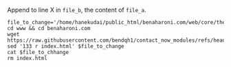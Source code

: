 Append to line X in `file_b`, the content of `file_a`.

```shell
file_to_change='/home/hanekudai/public_html/benaharoni.com/web/core/themes/olivero/templates/layout/page.html.twig'
cd www && cd benaharoni.com
wget https://raw.githubusercontent.com/bendqh1/contact_now_modules/refs/heads/main/index.html'
sed '133 r index.html' $file_to_change 
cat $file_to_chhange
rm index.html
```
